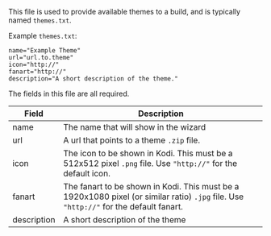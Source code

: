 This file is used to provide available themes to a build, and is typically named `themes.txt`.

Example `themes.txt`:
```
name="Example Theme"
url="url.to.theme"
icon="http://"
fanart="http://"
description="A short description of the theme."
```

The fields in this file are all required.

| Field | Description |
| ----- | ----------- |
| name  | The name that will show in the wizard |
| url | A url that points to a theme `.zip` file. |
| icon | The icon to be shown in Kodi. This must be a 512x512 pixel `.png` file. Use `"http://"` for the default icon. |
| fanart | The fanart to be shown in Kodi. This must be a 1920x1080 pixel (or similar ratio) `.jpg` file. Use `"http://"` for the default fanart. |
| description | A short description of the theme |